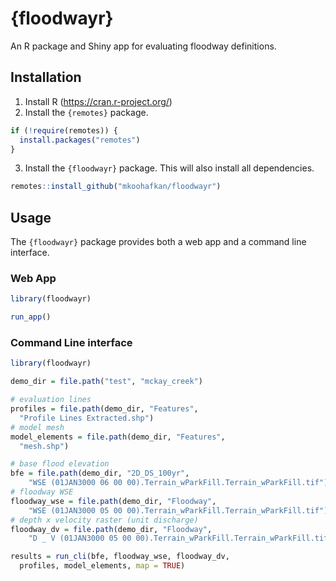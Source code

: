 # {floodwayr}

An R package and Shiny app for evaluating floodway definitions.


## Installation

1. Install R (https://cran.r-project.org/)
2. Install the `{remotes}` package.
```r
if (!require(remotes)) {
  install.packages("remotes")
}
```
3. Install the `{floodwayr}` package. This will also install all dependencies.
```r
remotes::install_github("mkoohafkan/floodwayr")
```


## Usage

The `{floodwayr}` package provides both a web app and a command line
interface.


### Web App

```r
library(floodwayr)

run_app()
```


### Command Line interface

```r
library(floodwayr)

demo_dir = file.path("test", "mckay_creek")

# evaluation lines
profiles = file.path(demo_dir, "Features",
  "Profile Lines Extracted.shp")
# model mesh
model_elements = file.path(demo_dir, "Features",
  "mesh.shp")

# base flood elevation
bfe = file.path(demo_dir, "2D_DS_100yr", 
    "WSE (01JAN3000 06 00 00).Terrain_wParkFill.Terrain_wParkFill.tif")
# floodway WSE
floodway_wse = file.path(demo_dir, "Floodway",
    "WSE (01JAN3000 05 00 00).Terrain_wParkFill.Terrain_wParkFill.tif")
# depth x velocity raster (unit discharge)
floodway_dv = file.path(demo_dir, "Floodway",
    "D _ V (01JAN3000 05 00 00).Terrain_wParkFill.Terrain_wParkFill.tif")

results = run_cli(bfe, floodway_wse, floodway_dv,
  profiles, model_elements, map = TRUE)
```

